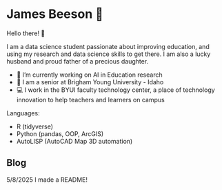 # James Beeson 🐝

Hello there! 👋

I am a data science student passionate about improving education, and using my research and data science skills to get there. I am also a lucky husband and proud father of a precious daughter.

- 🍎 I’m currently working on AI in Education research
- 🏫 I am a senior at Brigham Young University - Idaho
- 💻 I work in the BYUI faculty technology center, a place of technology innovation to help teachers and learners on campus

Languages:
- R (tidyverse)
- Python (pandas, OOP, ArcGIS)
- AutoLISP (AutoCAD Map 3D automation)

## Blog

5/8/2025
I made a README!
